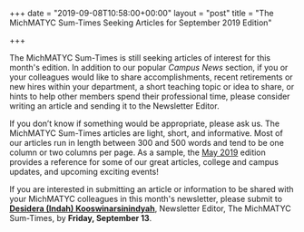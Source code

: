 +++
date = "2019-09-08T10:58:00+00:00"
layout = "post"
title = "The MichMATYC Sum-Times Seeking Articles for September 2019 Edition"

+++

The MichMATYC Sum-Times is still seeking articles of interest for this month's edition. In addition to our popular <i>Campus News</i> section, if you or your colleagues would like to share accomplishments, recent retirements or new hires within your department,
a short teaching topic or idea to share, or hints to help other members spend their professional time, please consider writing an 
article and sending it to the Newsletter Editor.

If you don’t know if something would be appropriate, please ask us. The MichMATYC Sum-Times articles are light, short, and informative. 
Most of our articles run in length between 300 and 500 words and tend to be one column or two columns per page. As a sample, the 
[May 2019](https://michmatyc.netlify.com/uploads/MichMatycNewsletterMay2019.pdf) edition provides a reference for some of our great 
articles, college and campus updates, and upcoming exciting events!

If you are interested in submitting an article or information to be shared with your MichMATYC colleagues in this month's 
newsletter, please submit to <b>[Desidera (Indah) Kooswinarsinindyah](mailto:Koowinarsinindyahd@macomb.edu)</b>, 
Newsletter Editor, The MichMATYC Sum-Times, by <b>Friday, September 13</b>.
